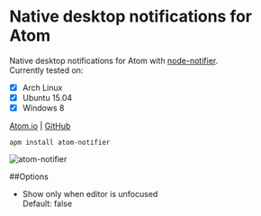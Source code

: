 # Native desktop notifications for Atom

Native desktop notifications for Atom with [node-notifier](https://github.com/mikaelbr/node-notifier).  
Currently tested on:

- [x] Arch Linux
- [x] Ubuntu 15.04
- [x] Windows 8

[Atom.io](https://atom.io/packages/atom-notifier)  | [GitHub](https://github.com/benjamindean/atom-notifier)

`apm install atom-notifier`

![atom-notifier](https://cloud.githubusercontent.com/assets/5139993/8745652/c1d9597c-2c8a-11e5-8c10-c8ed3af6722f.png)

##Options

- Show only when editor is unfocused  
Default: false
